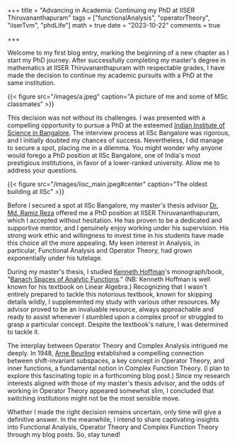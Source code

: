 +++
title = "Advancing in Academia: Continuing my PhD at IISER Thiruvananthapuram"
tags = ["functionalAnalysis", "operatorTheory", "iiserTvm", "phdLife"]
math = true
date = "2023-10-22"
comments = true

+++
 
Welcome to my first blog entry, marking the beginning of a new chapter as I start my PhD journey. After successfully completing my master's degree in mathematics at IISER Thiruvananthapuram with respectable grades, I have made the decision to continue my academic pursuits with a PhD at the same institution.

{{< figure src="/images/a.jpeg" caption="A picture of me and some of MSc classmates" >}}

This decision was not without its challenges. I was presented with a compelling opportunity to pursue a PhD at the esteemed [Indian Institute of Science in Bangalore](https://iisc.ac.in/). The interview process at IISc Bangalore was rigorous, and I initially doubted my chances of success. Nevertheless, I did manage to secure a spot, placing me in a dilemma. You might wonder why anyone would forego a PhD position at IISc Bangalore, one of India's most prestigious institutions, in favor of a lower-ranked university. Allow me to address your questions.

{{< figure src="/images/iisc_main.jpeg#center" caption="The oldest building at IISc" >}}

Before I secured a spot at IISc Bangalore, my master's thesis advisor [Dr. Md. Ramiz Reza](https://www.iisertvm.ac.in/faculty/ramiz/) offered me a PhD position at IISER Thiruvananthapuram, which I accepted without hesitation. He has proven to be a dedicated and supportive mentor, and I genuinely enjoy working under his supervision. His strong work ethic and willingness to invest time in his students have made this choice all the more appealing. My keen interest in Analysis, in particular, Functional Analysis and Operator Theory, had grown exponentially under his tutelage.

During my master's thesis, I studied [Kenneth Hoffman](https://math.mit.edu/about/history/obituaries/hoffman.php)'s monograph/book, "[Banach Spaces of Analytic Functions](https://books.google.co.in/books/about/Banach_Spaces_of_Analytic_Functions.html?id=YUP_AwAAQBAJ&redir_esc=y)." (NB: Kenneth Hoffman is well known for his textbook on Linear Algebra.) Recognizing that I wasn't entirely prepared to tackle this notorious textbook, known for skipping details wildly, I supplemented my study with various other resources. My advisor proved to be an invaluable resource, always approachable and ready to assist whenever I stumbled upon a complex proof or struggled to grasp a particular concept. Despite the textbook's nature, I was determined to tackle it.

The interplay between Operator Theory and Complex Analysis intrigued me deeply. In 1948, [Arne Beurling](https://en.wikipedia.org/wiki/Arne_Beurling) established a compelling connection between shift-invariant subspaces, a key concept in Operator Theory, and inner functions, a fundamental notion in Complex Function Theory. (I plan to explore this fascinating topic in a forthcoming blog post.) Since my research interests aligned with those of my master's thesis advisor, and the odds of working in Operator Theory appeared somewhat slim, I concluded that switching institutions might not be the most sensible move.

Whether I made the right decision remains uncertain, only time will give a definitive answer. In the meanwhile, I intend to share captivating insights into Functional Analysis, Operator Theory and Complex Function Theory through my blog posts. So, stay tuned!
